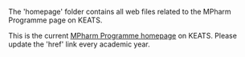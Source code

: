 <p>The 'homepage' folder contains all web files related to the MPharm Programme page on KEATS.</p>
<p>This is the current <a href="https://keats.kcl.ac.uk/course/view.php?id=54303" target="_blank" alt="MPharm Programme Homepage"><u>MPharm Programme homepage</u></a> on KEATS. Please update the 'href' link every academic year.</p>
